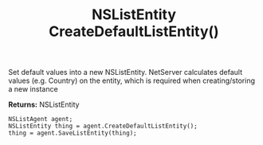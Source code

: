 ﻿---
uid: crmscript_ref_NSListAgent_CreateDefaultListEntity
title: NSListEntity CreateDefaultListEntity()
intellisense: NSListAgent.CreateDefaultListEntity
keywords: NSListAgent, CreateDefaultListEntity
so.topic: reference
---
	  
Set default values into a new NSListEntity.
NetServer calculates default values (e.g. Country) on the entity, which is required when creating/storing a new instance
	  
**Returns:** NSListEntity

```crmscript
NSListAgent agent;
NSListEntity thing = agent.CreateDefaultListEntity();
thing = agent.SaveListEntity(thing);
```

